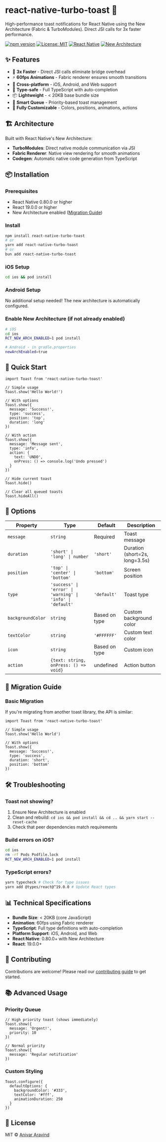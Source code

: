 # react-native-turbo-toast 🍞

High-performance toast notifications for React Native using the New Architecture (Fabric & TurboModules). Direct JSI calls for 3x faster performance.

[![npm version](https://img.shields.io/npm/v/react-native-turbo-toast.svg)](https://www.npmjs.com/package/react-native-turbo-toast)
[![License: MIT](https://img.shields.io/badge/License-MIT-yellow.svg)](https://opensource.org/licenses/MIT)
[![React Native](https://img.shields.io/badge/React%20Native-0.80+-blue.svg)](https://reactnative.dev)
[![New Architecture](https://img.shields.io/badge/New%20Architecture-Ready-green.svg)](https://reactnative.dev/docs/the-new-architecture/landing-page)

## ✨ Features

- 🚀 **3x Faster** - Direct JSI calls eliminate bridge overhead
- ⚡ **60fps Animations** - Fabric renderer ensures smooth transitions
- 📱 **Cross-platform** - iOS, Android, and Web support
- 🎯 **Type-safe** - Full TypeScript with auto-completion
- 📦 **Lightweight** - < 20KB base bundle size
- 🔄 **Smart Queue** - Priority-based toast management
- 🎨 **Fully Customizable** - Colors, positions, animations, actions

## 🏗 Architecture

Built with React Native's New Architecture:
- **TurboModules**: Direct native module communication via JSI
- **Fabric Renderer**: Native view rendering for smooth animations
- **Codegen**: Automatic native code generation from TypeScript

## 📦 Installation

### Prerequisites
- React Native 0.80.0 or higher
- React 19.0.0 or higher
- New Architecture enabled ([Migration Guide](https://reactnative.dev/docs/new-architecture-intro))

### Install

```bash
npm install react-native-turbo-toast
# or
yarn add react-native-turbo-toast
# or
bun add react-native-turbo-toast
```

### iOS Setup

```bash
cd ios && pod install
```

### Android Setup

No additional setup needed! The new architecture is automatically configured.

### Enable New Architecture (if not already enabled)

```bash
# iOS
cd ios
RCT_NEW_ARCH_ENABLED=1 pod install

# Android - in gradle.properties
newArchEnabled=true
```

## 🚀 Quick Start

```tsx
import Toast from 'react-native-turbo-toast'

// Simple usage
Toast.show('Hello World!')

// With options
Toast.show({
  message: 'Success!',
  type: 'success',
  position: 'top',
  duration: 'long'
})

// With action
Toast.show({
  message: 'Message sent',
  type: 'info',
  action: {
    text: 'UNDO',
    onPress: () => console.log('Undo pressed')
  }
})

// Hide current toast
Toast.hide()

// Clear all queued toasts
Toast.hideAll()
```

## 🎨 Options

| Property | Type | Default | Description |
|----------|------|---------|-------------|
| `message` | `string` | Required | Toast message |
| `duration` | `'short' \| 'long' \| number` | `'short'` | Duration (short=2s, long=3.5s) |
| `position` | `'top' \| 'center' \| 'bottom'` | `'bottom'` | Screen position |
| `type` | `'success' \| 'error' \| 'warning' \| 'info' \| 'default'` | `'default'` | Toast type |
| `backgroundColor` | `string` | Based on type | Custom background color |
| `textColor` | `string` | `'#FFFFFF'` | Custom text color |
| `icon` | `string` | Based on type | Custom icon |
| `action` | `{text: string, onPress: () => void}` | undefined | Action button |

## 🔄 Migration Guide

### Basic Migration

If you're migrating from another toast library, the API is similar:

```tsx
import Toast from 'react-native-turbo-toast'

// Simple usage
Toast.show('Hello World')

// With options
Toast.show({
  message: 'Success!',
  type: 'success',
  duration: 'short',
  position: 'bottom'
})
```

## 🛠 Troubleshooting

### Toast not showing?
1. Ensure New Architecture is enabled
2. Clean and rebuild: `cd ios && pod install && cd .. && yarn start --reset-cache`
3. Check that peer dependencies match requirements

### Build errors on iOS?
```bash
cd ios
rm -rf Pods Podfile.lock
RCT_NEW_ARCH_ENABLED=1 pod install
```

### TypeScript errors?
```bash
yarn typecheck # Check for type issues
yarn add @types/react@^19.0.0 # Update React types
```

## 📊 Technical Specifications

- **Bundle Size**: < 20KB (core JavaScript)
- **Animation**: 60fps using Fabric renderer
- **TypeScript**: Full type definitions with auto-completion
- **Platform Support**: iOS, Android, and Web
- **React Native**: 0.80.0+ with New Architecture
- **React**: 19.0.0+

## 🤝 Contributing

Contributions are welcome! Please read our [contributing guide](CONTRIBUTING.md) to get started.

## 📚 Advanced Usage

### Priority Queue
```tsx
// High priority toast (shows immediately)
Toast.show({
  message: 'Urgent!',
  priority: 10
})

// Normal priority
Toast.show({
  message: 'Regular notification'
})
```

### Custom Styling
```tsx
Toast.configure({
  defaultOptions: {
    backgroundColor: '#333',
    textColor: '#fff',
    animationDuration: 250
  }
})
```

## 📄 License

MIT © [Anivar Aravind](https://github.com/anivar)